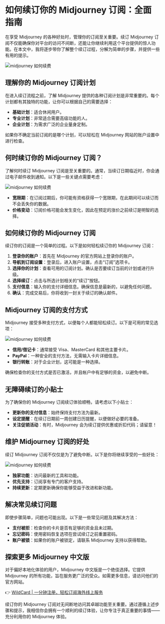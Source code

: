 # 如何续订你的 Midjourney 订阅：全面指南

在享受 Midjourney 的各种好处时，管理你的订阅至关重要。续订 Midjourney 订阅不仅能确保你对平台的访问不间断，还能让你继续利用这个平台提供的惊人功能。在本文中，我将逐步带你了解整个续订过程，分解为简单的步骤，并提供一些有用的提示。

![midjourney 如何续费](https://bbtdd.com/img/7792835307021.webp_q520)

## 理解你的 Midjourney 订阅计划

在进入续订流程之前，了解 Midjourney 提供的各种订阅计划是非常重要的。每个计划都有其独特的功能，让你可以根据自己的需要选择：

- **基础计划**：适合休闲用户。
- **专业计划**：非常适合需要高级功能的人。
- **企业计划**：为需求广泛的企业量身定制。

如果你不确定当前订阅的是哪个计划，可以轻松在 Midjourney 网站的账户设置中进行检查。

## 何时续订你的 Midjourney 订阅？

了解何时续订 Midjourney 订阅是至关重要的。通常，当续订日期临近时，你会通过电子邮件收到通知。以下是一些关键点需要考虑：

![midjourney 如何续费](https://bbtdd.com/img/917599281914.webp_q520)

- **宽限期**：在订阅过期后，你可能有资格获得一个宽限期，在此期间可以续订而不会丢失你的数据。
- **价格变动**：订阅价格可能会发生变化，因此在预定的涨价之前续订是明智的选择。

## 如何续订你的 Midjourney 订阅

续订你的订阅是一个简单的过程。以下是如何轻松续订你的 Midjourney 订阅：

1. **登录你的账户**：首先在 Midjourney 的官方网站上登录你的账户。
2. **导航到订阅设置**：登录后，进入账户设置，点击“订阅”选项卡。
3. **选择你的计划**：查看可用的订阅计划。确认是否要续订当前的计划或进行升级。
4. **选择续订**：点击与所选计划相关的“续订”按钮。
5. **支付信息**：输入你的支付详细信息。确保信息是最新的，以避免任何问题。
6. **确认**：完成交易后，你将收到一封关于续订的确认邮件。

## Midjourney 订阅的支付方式

Midjourney 接受多种支付方式，以便每个人都能轻松续订。以下是可用的常见选项：

![midjourney 如何续费](https://bbtdd.com/img/29779206639.webp_q520)

- **信用/借记卡**：通常接受 Visa、MasterCard 和其他主要卡片。
- **PayPal**：一种安全的支付方法，无需输入卡片详细信息。
- **银行转账**：对于企业计划，这可能是一种选择。

确保检查你的支付方式是否已激活，并且帐户中有足够的资金，以避免中断。

## 无障碍续订的小贴士

为了确保你的 Midjourney 订阅续订体验顺畅，请考虑以下小贴士：

- **更新你的支付信息**：始终保持支付方法为最新。
- **设定提醒**：在续订日期前一周创建日历提醒，以便做好必要的准备。
- **关注促销活动**：有时，Midjourney 会为续订提供优惠或折扣代码；请留意！

## 维护 Midjourney 订阅的好处

续订 Midjourney 订阅不仅仅是为了避免中断。以下是你将继续享受的一些好处：

![midjourney 如何续费](https://bbtdd.com/img/886467571705.webp_q520)

- **独家功能**：访问最新的工具和功能。
- **优先支持**：订阅享有专门的客户支持。
- **持续更新**：定期更新确保你能够受益于改进和新功能。

## 解决常见续订问题

即使步骤简单，问题也可能出现。以下是一些常见问题及其解决方法：

- **支付被拒**：检查你的卡片是否有足够的资金且未过期。
- **忘记密码**：使用密码恢复选项在尝试续订之前重置密码。
- **账户被锁**：如果你的账户被锁定，请联系 Midjourney 支持以获得帮助。

## 探索更多 Midjourney 中文版

对于偏好本地化体验的用户，Midjourney 中文版是一个绝佳选择。它提供 Midjourney 的所有功能，旨在服务更广泛的受众。如需更多信息，请访问他们的官方网站。

👉 [WildCard | 一分钟注册，轻松订阅海外线上服务](https://bbtdd.com/WildCard)

续订你的 Midjourney 订阅对无间断地访问其卓越功能至关重要。通过遵循上述步骤和提示，我相信你会拥有一个顺利的续订体验，让你专注于真正重要的事情——充分利用你的 Midjourney 体验。